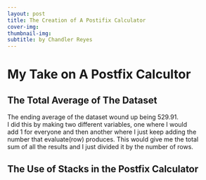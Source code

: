 ```yaml
---
layout: post
title: The Creation of A Postifix Calculator
cover-img:
thumbnail-img:
subtitle: by Chandler Reyes
---
```


# My Take on A Postfix Calcultor

## The Total Average of The Dataset
The ending average of the dataset wound up being 529.91.  
I did this by making two different variables, one where I would  
add 1 for everyone and then another where I just keep adding the  
number that evaluate(row) produces. This would give me the total  
sum of all the results and I just divided it by the number of rows.

## The Use of Stacks in the Postfix Calculator
